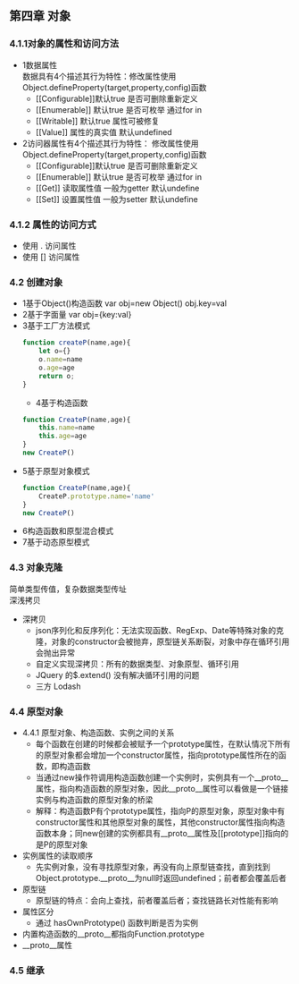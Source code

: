 ## 第四章 对象
### 4.1.1对象的属性和访问方法
- 1数据属性  
  数据具有4个描述其行为特性：修改属性使用Object.defineProperty(target,property,config)函数
  - [[Configurable]]默认true 是否可删除重新定义
  - [[Enumerable]] 默认true 是否可枚举 通过for in
  - [[Writable]] 默认true 属性可被修复
  - [[Value]] 属性的真实值 默认undefined
- 2访问器属性有4个描述其行为特性： 修改属性使用Object.defineProperty(target,property,config)函数
  - [[Configurable]]默认true 是否可删除重新定义
  - [[Enumerable]] 默认true 是否可枚举 通过for in
  - [[Get]] 读取属性值 一般为getter 默认undefine
  - [[Set]] 设置属性值 一般为setter 默认undefine
### 4.1.2 属性的访问方式
- 使用 . 访问属性
- 使用 [] 访问属性
### 4.2 创建对象
- 1基于Object()构造函数 var obj=new Object() obj.key=val
- 2基于字面量 var obj={key:val}
- 3基于工厂方法模式
  ```js
  function createP(name,age){
      let o={}
      o.name=name
      o.age=age
      return o;
  }
  ```
  - 4基于构造函数
  ```js
  function CreateP(name,age){
      this.name=name
      this.age=age
  }
  new CreateP()
  ```
- 5基于原型对象模式
  ```js
  function CreateP(name,age){
      CreateP.prototype.name='name'
  }
  new CreateP()
  ```
- 6构造函数和原型混合模式
- 7基于动态原型模式
### 4.3 对象克隆
简单类型传值，复杂数据类型传址  
深浅拷贝
- 深拷贝 
  - json序列化和反序列化：无法实现函数、RegExp、Date等特殊对象的克隆，对象的constructor会被抛弃，原型链关系断裂，对象中存在循环引用会抛出异常
  - 自定义实现深拷贝：所有的数据类型、对象原型、循环引用
  - JQuery 的$.extend()  没有解决循环引用的问题
  - 三方 Lodash
### 4.4 原型对象
- 4.4.1 原型对象、构造函数、实例之间的关系   
  - 每个函数在创建的时候都会被赋予一个prototype属性，在默认情况下所有的原型对象都会增加一个constructor属性，指向prototype属性所在的函数，即构造函数
  - 当通过new操作符调用构造函数创建一个实例时，实例具有一个__proto__属性，指向构造函数的原型对象，因此__proto__属性可以看做是一个链接实例与构造函数的原型对象的桥梁
  - 解释：构造函数P有个prototype属性，指向P的原型对象，原型对象中有constructor属性和其他原型对象的属性，其他constructor属性指向构造函数本身；同new创建的实例都具有__proto__属性及[[prototype]]指向的是P的原型对象
- 实例属性的读取顺序
  - 先实例对象，没有寻找原型对象，再没有向上原型链查找，直到找到Object.prototype.__proto__为null时返回undefined；前者都会覆盖后者
- 原型链
  - 原型链的特点：会向上查找，前者覆盖后者；查找链路长对性能有影响
- 属性区分
  - 通过 hasOwnPrototype() 函数判断是否为实例
- 内置构造函数的__proto__都指向Function.prototype
- __proto__属性
### 4.5 继承